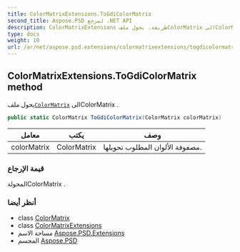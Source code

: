```yaml
---
title: ColorMatrixExtensions.ToGdiColorMatrix
second_title: Aspose.PSD لمرجع .NET API
description: ColorMatrixExtensions طريقة. يحول ملفColorMatrix الىColorMatrix .
type: docs
weight: 10
url: /ar/net/aspose.psd.extensions/colormatrixextensions/togdicolormatrix/
---
```

## ColorMatrixExtensions.ToGdiColorMatrix method

يحول ملف[`ColorMatrix`](../../../aspose.psd/colormatrix/) الىColorMatrix .

```csharp
public static ColorMatrix ToGdiColorMatrix(ColorMatrix colorMatrix)
```

| معامل | يكتب | وصف |
| --- | --- | --- |
| colorMatrix | ColorMatrix | مصفوفة الألوان المطلوب تحويلها. |

### قيمة الإرجاع

المحولةColorMatrix .

### أنظر أيضا

* class [ColorMatrix](../../../aspose.psd/colormatrix/)
* class [ColorMatrixExtensions](../)
* مساحة الاسم [Aspose.PSD.Extensions](../../colormatrixextensions/)
* المجسم [Aspose.PSD](../../../)


